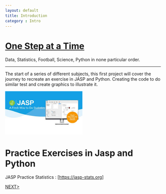 ```yaml
---
layout: default
title: Introduction
category : Intro
---
```


# [One Step at a Time](https://aliwualk.github.io/One-Step-at-a-Time)
Data, Statistics, Football, Science, Python in none particular order.

- - -

The start of a series of different subjects, this first project will cover the journey to recreate an exercise in JASP and Python. Creating the code to do similar test and create graphics to illustrate it.

<img src="/images/jasp.jpg" alt="drawing" width="250"/>

# Practice Exercises in Jasp and Python
JASP Practice Statistics : [https://jasp-stats.org]

[NEXT>](/exercise1.md)
